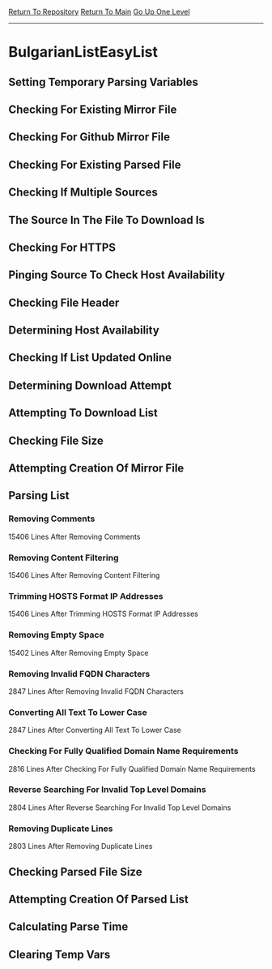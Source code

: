 [Return To Repository](https://github.com/deathbybandaid/piholeparser/)
[Return To Main](https://github.com/deathbybandaid/piholeparser/blob/master/RecentRunLogs/Mainlog.md)
[Go Up One Level](https://github.com/deathbybandaid/piholeparser/blob/master/RecentRunLogs/TopLevelScripts/30-Processing-External-Blacklists.md)
____________________________________
# BulgarianListEasyList
## Setting Temporary Parsing Variables
## Checking For Existing Mirror File
## Checking For Github Mirror File
## Checking For Existing Parsed File
## Checking If Multiple Sources
## The Source In The File To Download Is
## Checking For HTTPS
## Pinging Source To Check Host Availability
## Checking File Header
## Determining Host Availability
## Checking If List Updated Online
## Determining Download Attempt
## Attempting To Download List
## Checking File Size
## Attempting Creation Of Mirror File
## Parsing List
### Removing Comments
15406 Lines After Removing Comments
### Removing Content Filtering
15406 Lines After Removing Content Filtering
### Trimming HOSTS Format IP Addresses
15406 Lines After Trimming HOSTS Format IP Addresses
### Removing Empty Space
15402 Lines After Removing Empty Space
### Removing Invalid FQDN Characters
2847 Lines After Removing Invalid FQDN Characters
### Converting All Text To Lower Case
2847 Lines After Converting All Text To Lower Case
### Checking For Fully Qualified Domain Name Requirements
2816 Lines After Checking For Fully Qualified Domain Name Requirements
### Reverse Searching For Invalid Top Level Domains
2804 Lines After Reverse Searching For Invalid Top Level Domains
### Removing Duplicate Lines
2803 Lines After Removing Duplicate Lines
## Checking Parsed File Size
## Attempting Creation Of Parsed List
## Calculating Parse Time
## Clearing Temp Vars
